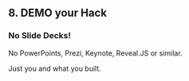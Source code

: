 ##  8. DEMO your Hack

### No Slide Decks! 
No PowerPoints, Prezi, Keynote, Reveal.JS or similar. 

Just you and what you built.
